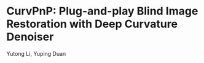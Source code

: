 # CurvPnP: Plug-and-play Blind Image Restoration with Deep Curvature Denoiser
Yutong Li, Yuping Duan
